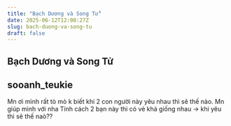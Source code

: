 ```yaml
---
title: "Bạch Dương và Song Tử"
date: 2025-06-12T12:08:27Z
slug: bach-duong-va-song-tu
draft: false
---
```


## Bạch Dương và Song Tử

## sooanh_teukie

Mn ơi mình rất tò mò k biết khi 2 con người này yêu nhau thì sẽ thế nào. Mn giúp mình với nha 
Tính cách 2 bạn này thì có vẻ khá giống nhau -> khi yêu thì sẽ thế naò??